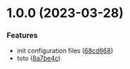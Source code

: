 # 1.0.0 (2023-03-28)


### Features

* init configuration files ([68cd668](https://github.com/kervral/conventional-commit/commit/68cd6684a2d2cf2ee88452d26be3d6e93b313913))
* toto ([8a7be4c](https://github.com/kervral/conventional-commit/commit/8a7be4c71eb1980b681a310e182465e26e8b4688))
